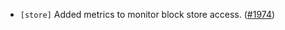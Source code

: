 - `[store]` Added metrics to monitor block store access. ([\#1974](https://github.com/cometbft/cometbft/pull/1974))
